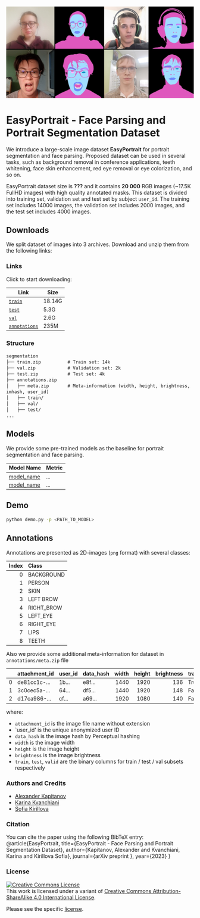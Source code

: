 ![easyportrait](images/main.jpg)
# EasyPortrait - Face Parsing and Portrait Segmentation Dataset
We introduce a large-scale image dataset **EasyPortrait** for portrait segmentation and face parsing. Proposed dataset can be used in several tasks, such as background removal in conference applications, teeth whitening, face skin enhancement, red eye removal or eye colorization, and so on. 

EasyPortrait dataset size is **???** and it contains **20 000** RGB images (~17.5K FullHD images) with high quality annotated masks. This dataset is divided into training set, validation set and test set by subject `user_id`. The training set includes 14000 images, the validation set includes 2000 images, and the test set includes 4000 images.

## Downloads
We split dataset of images into 3 archives. Download and unzip them from the following links:

### Links
Click to start downloading:

| Link                                  | Size   |
|---------------------------------------|--------|
| [`train`](https://sc.link/gvlr)       | 18.14G |
| [`test`](https://sc.link/vOEn)        | 5.3G   |
| [`val`](https://sc.link/rKzL)         | 2.6G   |
| [`annotations`](https://sc.link/wPGX) | 235M   |

### Structure
```
segmentation
├── train.zip          # Train set: 14k
├── val.zip            # Validation set: 2k
├── test.zip           # Test set: 4k
├── annotations.zip
│   ├── meta.zip       # Meta-information (width, height, brightness, imhash, user_id)
│   ├── train/     
│   ├── val/       
│   ├── test/      
...
```

## Models
We provide some pre-trained models as the baseline for portrait segmentation and face parsing.

| Model Name                | Metric |
|---------------------------|--------|
| [model_name](https://...) | ...    |
| [model_name](https://...) | ...    |

## Demo
 ```bash
python demo.py -p <PATH_TO_MODEL>
```

## Annotations

Annotations are presented as 2D-images (`png` format) with several classes:

| Index | Class      |
|------:|:-----------|
|     0 | BACKGROUND |
|     1 | PERSON     |
|     2 | SKIN       |
|     3 | LEFT BROW  |
|     4 | RIGHT_BROW |
|     5 | LEFT_EYE   |
|     6 | RIGHT_EYE  |
|     7 | LIPS       |
|     8 | TEETH      |

Also we provide some additional meta-information for dataset in `annotations/meta.zip` file

|    | attachment_id | user_id | data_hash | width | height | brightness | train | test  | valid |
|---:|:--------------|:--------|:----------|------:|-------:|-----------:|:------|:------|:------|
|  0 | de81cc1c-...  | 1b...   | e8f...    |  1440 |   1920 |        136 | True  | False | False |
|  1 | 3c0cec5a-...  | 64...   | df5...    |  1440 |   1920 |        148 | False | False | True  |
|  2 | d17ca986-...  | cf...   | a69...    |  1920 |   1080 |        140 | False | True  | False |

where:
- `attachment_id` is the image file name without extension
- `user_id' is the unique anonymized user ID
- `data_hash` is the image hash by Perceptual hashing
- `width` is the image width
- `height` is the image height
- `brightness` is the image brightness
- `train`, `test`, `valid` are the binary columns for train / test / val subsets respectively 

### Authors and Credits
- [Alexander Kapitanov](https://www.linkedin.com/in/hukenovs)
- [Karina Kvanchiani](https://www.linkedin.com/in/kvanchiani)
- [Sofia Kirillova](https://www.linkedin.com/in/gofixyourself/)

### Citation
You can cite the paper using the following BibTeX entry:
    @article{EasyPortrait,
        title={EasyPortrait - Face Parsing and Portrait Segmentation Dataset},
        author={Kapitanov, Alexander and Kvanchiani, Karina and Kirillova Sofia},
        journal={arXiv preprint <link>},
        year={2023}
    }

### License
<a rel="license" href="http://creativecommons.org/licenses/by-sa/4.0/"><img alt="Creative Commons License" style="border-width:0" src="https://i.creativecommons.org/l/by-sa/4.0/88x31.png" /></a><br />This work is licensed under a variant of <a rel="license" href="http://creativecommons.org/licenses/by-sa/4.0/">Creative Commons Attribution-ShareAlike 4.0 International License</a>.

Please see the specific [license](https://github.com/hukenovs/easyportrait/blob/master/license/en_us.pdf).
